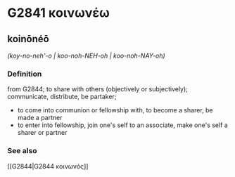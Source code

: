 # G2841 κοινωνέω

## koinōnéō

_(koy-no-neh'-o | koo-noh-NEH-oh | koo-noh-NAY-oh)_

### Definition

from G2844; to share with others (objectively or subjectively); communicate, distribute, be partaker; 

- to come into communion or fellowship with, to become a sharer, be made a partner
- to enter into fellowship, join one's self to an associate, make one's self a sharer or partner

### See also

[[G2844|G2844 κοινωνός]]
